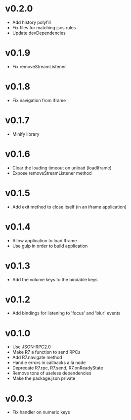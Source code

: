 # v0.2.0
* Add history polyfill
* Fix files for matching jscs rules
* Update devDependencies

# v0.1.9
* Fix removeStreamListener

# v0.1.8
* Fix navigation from iframe

# v0.1.7
* Minify library

# v0.1.6
* Clear the loading timeout on unload (loadIframe)
* Expose removeStreamListener method

# v0.1.5
* Add exit method to close itself (in an iframe application)

# v0.1.4
* Allow application to load Iframe
* Use gulp in order to build application

# v0.1.3
* Add the volume keys to the bindable keys

# v0.1.2
* Add bindings for listening to 'focus' and 'blur' events

# v0.1.0

* Use JSON-RPC2.0
* Make R7 a function to send RPCs
* Add R7.navigate method
* Handle errors in callbacks à la node
* Deprecate R7.rpc, R7.send, R7.onReadyState
* Remove tons of useless dependencies
* Make the package.json private

# v0.0.3

* Fix handler on numeric keys
